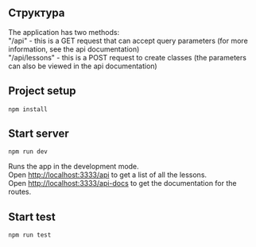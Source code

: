 ## Структура
The application has two methods: <br />
"/api" - this is a GET request that can accept query parameters (for more information, see the api documentation) <br />
"/api/lessons" - this is a POST request to create classes (the parameters can also be viewed in the api documentation)
## Project setup
```
npm install
```
## Start server
```
npm run dev
```
Runs the app in the development mode.<br />
Open [http://localhost:3333/api](http://localhost:3333/api) to get a list of all the lessons.<br />
Open [http://localhost:3333/api-docs](http://localhost:3333/api-docs) to get the documentation for the routes.

## Start test
```
npm run test
```
